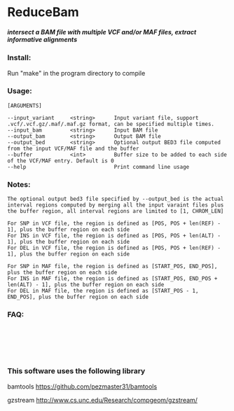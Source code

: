 # ReduceBam

##### intersect a BAM file with multiple VCF and/or MAF files, extract informative alignments

### Install:
Run "make" in the program directory to compile

### Usage:
```
[ARGUMENTS]

--input_variant     <string>      Input variant file, support .vcf/.vcf.gz/.maf/.maf.gz format, can be specified multiple times.
--input_bam         <string>      Input BAM file
--output_bam        <string>      Output BAM file
--output_bed        <string>      Optional output BED3 file computed from the input VCF/MAF file and the buffer
--buffer            <int>         Buffer size to be added to each side of the VCF/MAF entry. Default is 0
--help                            Print command line usage
```

### Notes:
```
The optional output bed3 file specified by --output_bed is the actual interval regions computed by merging all the input varaint files plus the buffer region, all interval regions are limited to [1, CHROM_LEN]

For SNP in VCF file, the region is defined as [POS, POS + len(REF) - 1], plus the buffer region on each side
For INS in VCF file, the region is defined as [POS, POS + len(ALT) - 1], plus the buffer region on each side
For DEL in VCF file, the region is defined as [POS, POS + len(REF) - 1], plus the buffer region on each side

For SNP in MAF file, the region is defined as [START_POS, END_POS], plus the buffer region on each side
For INS in MAF file, the region is defined as [START_POS, END_POS + len(ALT) - 1], plus the buffer region on each side
For DEL in MAF file, the region is defined as [START_POS - 1, END_POS], plus the buffer region on each side
```

### FAQ:

```






``` 

### This software uses the following library

bamtools https://github.com/pezmaster31/bamtools

gzstream http://www.cs.unc.edu/Research/compgeom/gzstream/

